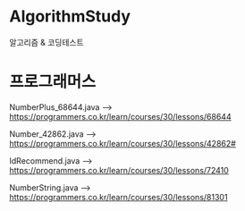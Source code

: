 # AlgorithmStudy
 알고리즘 & 코딩테스트 


  # 프로그래머스
  
 NumberPlus_68644.java 
 --> https://programmers.co.kr/learn/courses/30/lessons/68644
 
 Number_42862.java
 --> https://programmers.co.kr/learn/courses/30/lessons/42862#
 
 IdRecommend.java
 --> https://programmers.co.kr/learn/courses/30/lessons/72410

 NumberString.java
 --> https://programmers.co.kr/learn/courses/30/lessons/81301
